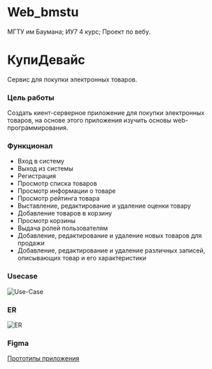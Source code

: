 # Web_bmstu
МГТУ им Баумана; ИУ7 4 курс; Проект по вебу.

# КупиДевайс
Сервис для покупки электронных товаров. 

### Цель работы 
Создать киент-серверное приложение для покупки электронных товаров, на основе этого приложения изучить основы web-программирования.

### Функционал
 - Вход в систему
 - Выход из системы
 - Регистрация 
 - Просмотр списка товаров
 - Просмотр информации о товаре
 - Просмотр рейтинга товара
 - Выставление, редактирование и удаление оценки товару
 - Добавление товаров в корзину 
 - Просмотр корзины
 - Выдача ролей пользователям
 - Добавление, редактирование и удаление новых товаров для продажи
 - Добавление, редактирование и удаление различных записей, описывающих товар и его характеристики


### Usecase 
![Use-Case](https://user-images.githubusercontent.com/49477024/151717699-b7f579dc-bd36-45e9-b87f-8d2e976d9509.png)


### ER
![ER](https://user-images.githubusercontent.com/49477024/152280680-d90be4b7-ecb5-462b-b1cc-ea3f94847e54.png)


### Figma
 [Прототипы приложения](https://www.figma.com/file/Y7wxfNCV8UiRa4nmeMrLxY/%D0%9A%D1%83%D0%BF%D0%B8%D0%94%D0%B5%D0%B2%D0%B0%D0%B9%D1%81?node-id=401%3A1117)
